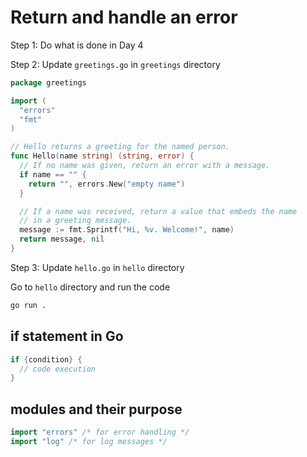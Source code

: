<!-- Return and handle an error -->
# Return and handle an error

Step 1: Do what is done in Day 4

Step 2: Update `greetings.go` in `greetings` directory

```go
package greetings

import (
  "errors"
  "fmt"
)

// Hello returns a greeting for the named person.
func Hello(name string) (string, error) {
  // If no name was given, return an error with a message.
  if name == "" {
    return "", errors.New("empty name")
  }

  // If a name was received, return a value that embeds the name
  // in a greeting message.
  message := fmt.Sprintf("Hi, %v. Welcome!", name)
  return message, nil
}
```

Step 3: Update `hello.go` in `hello` directory

Go to `hello` directory and run the code

```bash
go run .
```

## if statement in Go

```go
if {condition} {
  // code execution
}
```

## modules and their purpose

```go
import "errors" /* for error handling */
import "log" /* for log messages */
```
